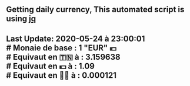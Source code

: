 ## Getting daily currency, This automated script is using [jq](https://stedolan.github.io/jq/)
## Last Update:  2020-05-24 à 23:00:01 </br># Monaie de base : 1 "EUR" 💶 </br> # Equivaut en 🇹🇳 à :  3.159638 </br> # Equivaut en 💵 à : 1.09</br> # Equivaut en 🐱‍💻 à :  0.000121
